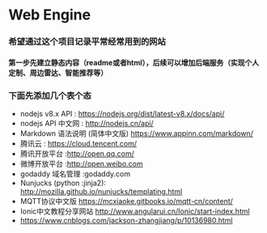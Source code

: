 # Web Engine
### 希望通过这个项目记录平常经常用到的网站
#### 第一步先建立静态内容（readme或者html），后续可以增加后端服务（实现个人定制、周边雷达、智能推荐等）

### 下面先添加几个表个态
* nodejs v8.x API  : https://nodejs.org/dist/latest-v8.x/docs/api/
* nodejs API 中文网 : http://nodejs.cn/api/
* Markdown 语法说明 (简体中文版) https://www.appinn.com/markdown/
* 腾讯云 : https://cloud.tencent.com/
* 腾讯开放平台 :http://open.qq.com/
* 微博开放平台 :http://open.weibo.com
* godaddy 域名管理 :godaddy.com
* Nunjucks  (python :jinja2): http://mozilla.github.io/nunjucks/templating.html
* MQTT协议中文版 https://mcxiaoke.gitbooks.io/mqtt-cn/content/
* Ionic中文教程分享网站 http://www.angularui.cn/Ionic/start-index.html
* https://www.cnblogs.com/jackson-zhangjiang/p/10136980.html
